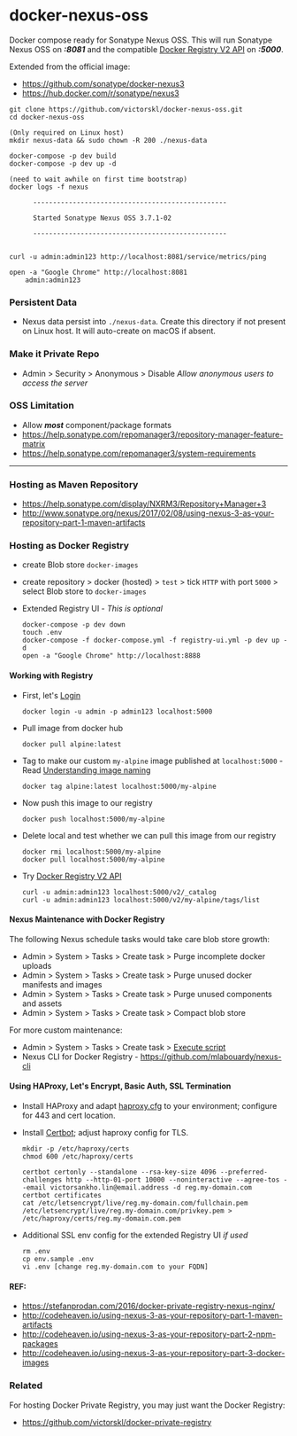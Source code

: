 # docker-nexus-oss

Docker compose ready for Sonatype Nexus OSS. This will run Sonatype Nexus OSS on ___:8081___ and the compatible [Docker Registry V2 API](https://docs.docker.com/registry/spec/api/) on ___:5000___.

Extended from the official image:

- https://github.com/sonatype/docker-nexus3
- https://hub.docker.com/r/sonatype/nexus3

```
git clone https://github.com/victorskl/docker-nexus-oss.git
cd docker-nexus-oss

(Only required on Linux host)
mkdir nexus-data && sudo chown -R 200 ./nexus-data

docker-compose -p dev build
docker-compose -p dev up -d

(need to wait awhile on first time bootstrap)
docker logs -f nexus

      -------------------------------------------------
      
      Started Sonatype Nexus OSS 3.7.1-02
      
      -------------------------------------------------


curl -u admin:admin123 http://localhost:8081/service/metrics/ping

open -a "Google Chrome" http://localhost:8081
    admin:admin123
```

### Persistent Data

- Nexus data persist into `./nexus-data`. Create this directory if not present on Linux host. It will auto-create on macOS if absent.

### Make it Private Repo

- Admin > Security > Anonymous > Disable _Allow anonymous users to access the server_

### OSS Limitation

- Allow ___most___ component/package formats
- https://help.sonatype.com/repomanager3/repository-manager-feature-matrix
- https://help.sonatype.com/repomanager3/system-requirements

---

### Hosting as Maven Repository

- https://help.sonatype.com/display/NXRM3/Repository+Manager+3
- http://www.sonatype.org/nexus/2017/02/08/using-nexus-3-as-your-repository-part-1-maven-artifacts

### Hosting as Docker Registry

- create Blob store `docker-images`

- create repository > docker (hosted) > `test` > tick `HTTP` with port `5000` > select Blob store to `docker-images`
  
- Extended Registry UI - _This is optional_

  ```
  docker-compose -p dev down
  touch .env
  docker-compose -f docker-compose.yml -f registry-ui.yml -p dev up -d
  open -a "Google Chrome" http://localhost:8888
  ```

#### Working with Registry

- First, let's [Login](https://docs.docker.com/engine/reference/commandline/login/)
  ```
  docker login -u admin -p admin123 localhost:5000
  ```
  
- Pull image from docker hub
  ```
  docker pull alpine:latest
  ```

- Tag to make our custom `my-alpine` image published at `localhost:5000` - Read [Understanding image naming](https://docs.docker.com/registry/introduction/#understanding-image-naming)
  ```
  docker tag alpine:latest localhost:5000/my-alpine
  ```

- Now push this image to our registry
  ```
  docker push localhost:5000/my-alpine
  ```

- Delete local and test whether we can pull this image from our registry
  ```
  docker rmi localhost:5000/my-alpine
  docker pull localhost:5000/my-alpine
  ```
  
- Try [Docker Registry V2 API](https://docs.docker.com/registry/spec/api/)
  ```
  curl -u admin:admin123 localhost:5000/v2/_catalog
  curl -u admin:admin123 localhost:5000/v2/my-alpine/tags/list
  ```

#### Nexus Maintenance with Docker Registry

The following Nexus schedule tasks would take care blob store growth:
- Admin > System > Tasks > Create task > Purge incomplete docker uploads
- Admin > System > Tasks > Create task > Purge unused docker manifests and images
- Admin > System > Tasks > Create task > Purge unused components and assets
- Admin > System > Tasks > Create task > Compact blob store

For more custom maintenance:
- Admin > System > Tasks > Create task > [Execute script](https://stackoverflow.com/questions/40742766/purge-old-release-from-nexus-3)
- Nexus CLI for Docker Registry - https://github.com/mlabouardy/nexus-cli


#### Using HAProxy, Let's Encrypt, Basic Auth, SSL Termination

- Install HAProxy and adapt [haproxy.cfg](haproxy.cfg) to your environment; configure for 443 and cert location.

- Install [Certbot](https://letsencrypt.org); adjust haproxy config for TLS.

  ```
  mkdir -p /etc/haproxy/certs
  chmod 600 /etc/haproxy/certs
  
  certbot certonly --standalone --rsa-key-size 4096 --preferred-challenges http --http-01-port 10000 --noninteractive --agree-tos --email victorsankho.lin@email.address -d reg.my-domain.com
  certbot certificates
  cat /etc/letsencrypt/live/reg.my-domain.com/fullchain.pem /etc/letsencrypt/live/reg.my-domain.com/privkey.pem > /etc/haproxy/certs/reg.my-domain.com.pem
  ```

- Additional SSL env config for the extended Registry UI _if used_
  
  ```
  rm .env
  cp env.sample .env
  vi .env [change reg.my-domain.com to your FQDN]
  ``` 
  
#### REF:

  - https://stefanprodan.com/2016/docker-private-registry-nexus-nginx/
  - http://codeheaven.io/using-nexus-3-as-your-repository-part-1-maven-artifacts
  - http://codeheaven.io/using-nexus-3-as-your-repository-part-2-npm-packages
  - http://codeheaven.io/using-nexus-3-as-your-repository-part-3-docker-images

### Related

For hosting Docker Private Registry, you may just want the Docker Registry:

- https://github.com/victorskl/docker-private-registry